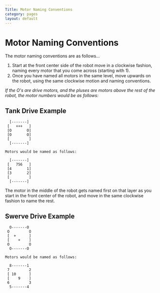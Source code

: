 ```yaml
---
Title: Motor Naming Conventions
category: pages
layout: default
---
```


# Motor Naming Conventions

The motor naming conventions are as follows...

1. Start at the front center side of the robot move in a clockwise fashion, naming every motor that you come across (starting with 1). 
2. Once you have named all motors in the same level, move upwards on the robot, using the same clockwise motion and naming conventions. 


*If the O's are drive motors, and the pluses are motors above the rest of the robot, the motor numbers would be as follows:*

## Tank Drive Example

```
  [-------]
 [   +++   ]
 [O       O]
 [O       O]
 [         ]
  [-------]

Motors would be named as follows:

  [-------]
 [   756   ]
 [4       1]
 [3       2]
 [         ]
  [-------]

```

The motor in the middle of the robot gets named first on that layer as you start in the front center of the robot, and move in the same clockwise fashion to name the rest.

## Swerve Drive Example

```
  O-------O
 O         O
 [  +      ]
 [    +    ]
 O         O
  O-------O

Motors would be named as follows:

  8-------1
 7         2
 [ 10      ]
 [    9    ]
 6         3
  5-------4
```